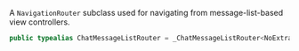 
A `NavigationRouter` subclass used for navigating from message-list-based view controllers.

``` swift
public typealias ChatMessageListRouter = _ChatMessageListRouter<NoExtraData>
```
